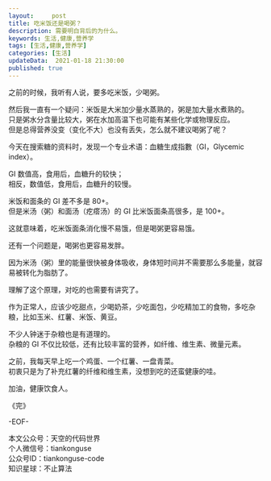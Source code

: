 ```yaml
---   
layout:     post  
title: 吃米饭还是喝粥？ 
description: 需要明白背后的为什么。   
keywords: 生活,健康,营养学  
tags: [生活,健康,营养学]    
categories: [生活]  
updateData:  2021-01-18 21:30:00  
published: true  
---  
```


之前的时候，我听有人说，要多吃米饭，少喝粥。  


然后我一直有一个疑问：米饭是大米加少量水蒸熟的，粥是加大量水煮熟的。  
只是粥水分含量比较大，粥在水加高温下也可能有某些化学或物理反应。  
但是总得营养没变（变化不大）也没有丢失，怎么就不建议喝粥了呢？  


今天在搜索糖的资料时，发现一个专业术语：血糖生成指數（GI，Glycemic index）。  


GI 数值高，食用后，血糖升的较快；  
相反，数值低，食用后，血糖升的较慢。


米饭和面条的 GI 差不多是 80+。  
但是米汤（粥）和面汤（疙瘩汤）的 GI 比米饭面条高很多，是 100+。  


这就意味着，吃米饭面条消化慢不易饿，但是喝粥更容易饿。  


还有一个问题是，喝粥也更容易发胖。  



因为米汤（粥）里的能量很快被身体吸收，身体短时间并不需要那么多能量，就容易被转化为脂肪了。  


理解了这个原理，对吃的也需要有讲究了。  


作为正常人，应该少吃甜点，少喝奶茶，少吃面包，少吃精加工的食物，多吃杂粮，比如玉米、红薯、米饭、黄豆。  


不少人钟迷于杂粮也是有道理的。  
杂粮的 GI 不仅比较低，还有比较丰富的营养，如纤维、维生素、微量元素。  


之前，我每天早上吃一个鸡蛋、一个红薯、一盘青菜。  
初衷只是为了补充红薯的纤维和维生素，没想到吃的还蛮健康的哇。  


加油，健康饮食人。  


《完》  


-EOF-  



本文公众号：天空的代码世界  
个人微信号：tiankonguse  
公众号ID：tiankonguse-code  
知识星球：不止算法  

